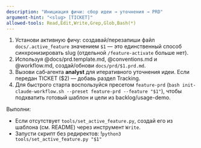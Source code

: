 ```yaml
---
description: "Инициация фичи: сбор идеи → уточнения → PRD"
argument-hint: "<slug> [TICKET]"
allowed-tools: Read,Edit,Write,Grep,Glob,Bash(*)
---
```

1) Установи активную фичу: создавай/перезапиши файл `docs/.active_feature` значением `$1` — это единственный способ синхронизировать slug (отдельной `/feature-activate` больше нет).
2) Используя @docs/prd.template.md, @conventions.md и @workflow.md, создай/обнови `docs/prd/$1.prd.md`.
3) Вызови саб‑агента **analyst** для итеративного уточнения идеи. Если передан TICKET ($2) — добавь раздел Tracking.
4) Для быстрого старта воспользуйся пресетом `feature-prd` (`bash init-claude-workflow.sh --preset feature-prd --feature "$1"`), чтобы подхватить готовый шаблон и цели из backlog/usage-demo.

Выполни:
- Если отсутствует `tools/set_active_feature.py`, создай его из шаблона (см. README) через инструмент `Write`.
- Запусти скрипт без редиректов:
!`python3 tools/set_active_feature.py "$1"`

